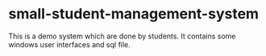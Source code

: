 # small-student-management-system
This is a demo system which are done by students. It contains some windows user interfaces and sql file.

